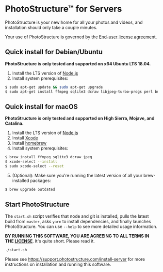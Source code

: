 # PhotoStructure™ for Servers

PhotoStructure is your new home for all your photos and videos, and installation
should only take a couple minutes.

Your use of PhotoStructure is governed by the [End-user license agreement](./LICENSE.md).

## Quick install for Debian/Ubuntu

**PhotoStructure is only tested and supported on x64 Ubuntu LTS 18.04.**

1. Install the LTS version of [Node.js](https://nodejs.org)
2. Install system prerequisites:

```sh
$ sudo apt-get update && sudo apt-get upgrade
$ sudo apt-get install ffmpeg sqlite3 dcraw libjpeg-turbo-progs perl build-essentials python2.7-dev
```

## Quick install for macOS

**PhotoStructure is only tested and supported on High Sierra, Mojave, and Catalina.**

1. Install the LTS version of [Node.js](https://nodejs.org)
2. Install [Xcode](https://developer.apple.com/xcode/download/)
3. Install [homebrew](https://brew.sh/)
4. Install system prerequisites:

```sh
$ brew install ffmpeg sqlite3 dcraw jpeg
$ xcode-select --install
$ sudo xcode-select --reset
```

5. (Optional): Make sure you're running the latest version of all your
   brew-installed packages:

```sh
$ brew upgrade outdated
```

## Start PhotoStructure

The `start.sh` script verifies that node and git is installed, pulls the latest
build from `master`, asks `yarn` to install dependencies, and finally launches
PhotoStructure. You can use `--help` to see more detailed usage information.

**BY RUNNING THIS SOFTWARE, YOU ARE AGREEING TO ALL TERMS IN THE [LICENSE](./LICENSE.md)**. It's quite short. Please read it.

```sh
./start.sh
```

Please see <https://support.photostructure.com/install-server> for more
instructions on installation and running this software.
